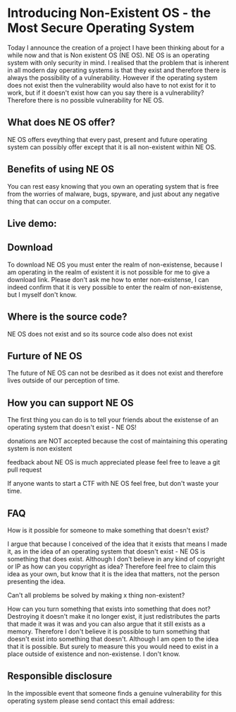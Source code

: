 # Introducing Non-Existent OS - the Most Secure Operating System

Today I announce the creation of a project I have been thinking about for a while now and that is Non existent OS (NE OS). NE OS is an operating system with only security in mind. I realised that the problem that is inherent in all modern day operating systems is that they exist and therefore there is always the possibility of a vulnerability. However if the operating system does not exist then the vulnerability would also have to not exist for it to work, but if it doesn't exist how can you say there is a vulnerability? Therefore there is no possible vulnerability for NE OS.

## What does NE OS offer? 

NE OS offers eveything that every past, present and future operating system can possibly offer except that it is all non-existent within NE OS.

## Benefits of using NE OS

You can rest easy knowing that you own an operating system that is free from the worries of malware, bugs, spyware, and just about any negative thing that can occur on a computer.

## Live demo:





## Download

To download NE OS you must enter the realm of non-existense, because I am operating in the realm of existent it is not possible for me to give a download link. 
Please don't ask me how to enter non-existense, I can indeed confirm that it is very possible to enter the realm of non-existense, but I myself don't know.

## Where is the source code?

NE OS does not exist and so its source code also does not exist

## Furture of NE OS

The future of NE OS can not be desribed as it does not exist and therefore lives outside of our perception of time.

## How you can support NE OS

The first thing you can do is to tell your friends about the existense of an operating system that doesn't exist - NE OS!

donations are NOT accepted because the cost of maintaining this operating system is non existent

feedback about NE OS is much appreciated please feel free to leave a git pull request 

If anyone wants to start a CTF with NE OS feel free, but don't waste your time. 

## FAQ

How is it possible for someone to make something that doesn't exist?

I argue that because I conceived of the idea that it exists that means I made it, as in the idea of an operating system that doesn't exist - NE OS is something that does exist. Although I don't believe in any kind of copyright or IP as how can you copyright as idea? Therefore feel free to claim this idea as your own, but know that it is the idea that matters, not the person presenting the idea.

Can't all problems be solved by making x thing non-existent?

How can you turn something that exists into something that does not? Destroying it doesn't make it no longer exist, it just redistributes the parts that made it was it was and you can also argue that it still exists as a memory. Therefore I don't believe it is possible to turn something that doesn't exist into something that doesn't. Although I am open to the idea that it is possible. But surely to measure this you would need to exist in a place outside of existence and non-existense. I don't know.

## Responsible disclosure

In the impossible event that someone finds a genuine vulnerability for this operating system please send contact this email address: 

